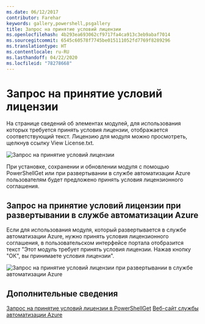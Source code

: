 ```yaml
---
ms.date: 06/12/2017
contributor: Farehar
keywords: gallery,powershell,psgallery
title: Запрос на принятие условий лицензии
ms.openlocfilehash: 4b293ea693062cf9717fa4ca913c3eb9abaf7014
ms.sourcegitcommit: 6545c60578f7745be015111052fd7769f8289296
ms.translationtype: HT
ms.contentlocale: ru-RU
ms.lasthandoff: 04/22/2020
ms.locfileid: "78278668"
---
```

# <a name="require-license-acceptance"></a>Запрос на принятие условий лицензии

На странице сведений об элементах модулей, для использования которых требуется принять условия лицензии, отображается соответствующий текст. Лицензию для модуля можно просмотреть, щелкнув ссылку View License.txt.

![Запрос на принятие условий лицензии](media/packages-that-require-license-acceptance/RequireLicenseAcceptance.png)

При установке, сохранении и обновлении модуля с помощью PowerShellGet или при развертывании в службе автоматизации Azure пользователям будет предложено принять условия лицензионного соглашения.

## <a name="require-license-acceptance-on-deploy-to-azure-automation"></a>Запрос на принятие условий лицензии при развертывании в службе автоматизации Azure

Если для использования модуля, который развертывается в службе автоматизации Azure, нужно принять условия лицензионного соглашения, в пользовательском интерфейсе портала отобразится текст "Этот модуль требует принять условия лицензии. Нажав кнопку "ОК", вы принимаете условия лицензии".

![Запрос на принятие условий лицензии при развертывании в службе автоматизации Azure](media/packages-that-require-license-acceptance/DeployToAzureAutomationRequireLicenseAcceptanceDisclaimer.png)

## <a name="more-details"></a>Дополнительные сведения

[Запрос на принятие условий лицензии в PowerShellGet](../../concepts/module-license-acceptance.md)
[Веб-сайт службы автоматизации Azure](/azure/automation)

